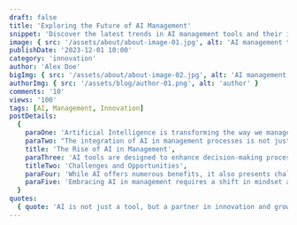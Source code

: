 ```yaml
---
draft: false
title: 'Exploring the Future of AI Management'
snippet: 'Discover the latest trends in AI management tools and their impact on the industry.'
image: { src: '/assets/about/about-image-01.jpg', alt: 'AI management tools' }
publishDate: '2023-12-01 10:00'
category: 'innovation'
author: 'Alex Doe'
bigImg: { src: '/assets/about/about-image-02.jpg', alt: 'AI management tools overview' }
authorImg: { src: '/assets/blog/author-01.png', alt: 'author' }
comments: '10'
views: '100'
tags: [AI, Management, Innovation]
postDetails:
  {
    paraOne: 'Artificial Intelligence is transforming the way we manage businesses. From automating routine tasks to providing deep insights, AI management tools are becoming indispensable.',
    paraTwo: "The integration of AI in management processes is not just a trend but a necessity for staying competitive in today's fast-paced market.",
    title: 'The Rise of AI in Management',
    paraThree: 'AI tools are designed to enhance decision-making processes by providing accurate data analysis and predictions. This allows managers to focus on strategic planning and innovation.',
    titleTwo: 'Challenges and Opportunities',
    paraFour: 'While AI offers numerous benefits, it also presents challenges such as data privacy and the need for continuous learning and adaptation.',
    paraFive: 'Embracing AI in management requires a shift in mindset and a willingness to explore new possibilities.',
  }
quotes:
  { quote: 'AI is not just a tool, but a partner in innovation and growth.', author: 'Jane Smith' }
---
```

